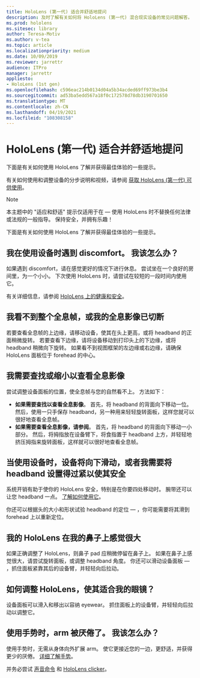 ```yaml
---
title: HoloLens (第一代) 适合并舒适地提问
description: 及时了解有关如何将 HoloLens (第一代) 混合现实设备的常见问题解答。
ms.prod: hololens
ms.sitesec: library
author: Teresa-Motiv
ms.author: v-tea
ms.topic: article
ms.localizationpriority: medium
ms.date: 10/09/2019
ms.reviewer: jarrettr
audience: ITPro
manager: jarrettr
appliesto:
- HoloLens (1st gen)
ms.openlocfilehash: c596eac214b0134d04a5b34acded69ff973be3b4
ms.sourcegitcommit: ad53ba5edd567a18f0c172578d78db3190701650
ms.translationtype: MT
ms.contentlocale: zh-CN
ms.lasthandoff: 04/19/2021
ms.locfileid: "108308158"
---
```

# <a name="hololens-1st-gen-fit-and-comfort-frequently-asked-questions"></a>HoloLens (第一代) 适合并舒适地提问

下面是有关如何使用 HoloLens 了解并获得最佳体验的一些提示。

有关如何使用和调整设备的分步说明和视频，请参阅 [获取 HoloLens (第一代) 可供使用](hololens1-setup.md)。

> [!NOTE]
> 本主题中的 "适应和舒适" 提示仅适用于在 &mdash; 使用 HoloLens 时不替换任何法律或法规的一般指导。 保持安全，并拥有乐趣！

下面是有关如何使用 HoloLens 了解并获得最佳体验的一些提示。

## <a name="im-experiencing-discomfort-when-i-use-my-device-what-should-i-do"></a>我在使用设备时遇到 discomfort。 我该怎么办？

如果遇到 discomfort，请在感觉更好的情况下进行休息。 尝试坐在一个良好的房间里，为一个小小。 下次使用 HoloLens 时，请尝试在较短的一段时间内使用它。

有关详细信息，请参阅 [HoloLens 上的健康和安全](https://go.microsoft.com/fwlink/p/?LinkId=746661)。

## <a name="i-cant-see-the-whole-holographic-frame-or-my-holograms-are-cut-off"></a>我看不到整个全息帧，或我的全息影像已切断

若要查看全息帧的上边缘，请移动设备，使其在头上更高，或将 headband 的正面稍微旋转。 若要查看下边缘，请将设备移动到打印头上的下边缘，或将 headband 稍微向下旋转。 如果看不到视图框架的左边缘或右边缘，请确保 HoloLens 面板位于 forehead 的中心。

## <a name="i-need-to-look-up-or-down-to-see-holograms"></a>我需要查找或缩小以查看全息影像

尝试调整设备面板的位置，使全息帧与您的自然看不上。 方法如下：

- **如果需要查找以查看全息影像**。 首先，将 headband 的背面向下移动一位。 然后，使用一只手保存 headband，另一种用来轻轻旋转面板，这样您就可以很好地查看全息帧。
- **如果需要查看全息影像，请参阅**。 首先，将 headband 的背面向下移动一小部分。 然后，将拇指放在设备臂下，将食指置于 headband 上方，并轻轻地挤压拇指来旋转面板，这样就可以很好地查看全息帧。

## <a name="the-device-slides-down-when-im-using-it-or-i-need-to-make-the-headband-too-tight-to-keep-it-secure"></a>当使用设备时，设备将向下滑动，或者我需要将 headband 设置得过紧以使其安全

系统开销有助于使你的 HoloLens 安全，特别是在你要四处移动时。 腕带还可以让您 headband 一点。 [了解如何使用它](hololens1-setup.md#adjust-fit)。

你还可以根据头的大小和形状试验 headband 的定位 &mdash; ，你可能需要将其滑到 forehead 上以重新定位。

## <a name="my-hololens-feels-heavy-on-my-nose"></a>我的 HoloLens 在我的鼻子上感觉很大

如果正确调整了 HoloLens，则鼻子 pad 应稍微停留在鼻子上。 如果在鼻子上感觉很大，请尝试旋转面板，或调整 headband 角度。 你还可以滑动设备面板 &mdash; ，抓住面板紧靠其后的设备臂，并轻轻向后拉动。

## <a name="how-can-i-adjust-hololens-to-fit-with-my-glasses"></a>如何调整 HoloLens，使其适合我的眼镜？

设备面板可以滑入和移出以容纳 eyewear。 抓住面板上的设备臂，并轻轻向后拉动以调整它。

## <a name="my-arm-gets-tired-when-i-use-gestures-what-can-i-do"></a>使用手势时，arm 被厌倦了。 我该怎么办？

使用手势时，无需从身体向外扩展 arm。 使它更接近您的一边，更舒适，并获得更少的厌倦。 [详细了解手势](hololens1-basic-usage.md#use-hololens-with-your-hands)。

并务必尝试 [声音命令](hololens-cortana.md) 和 [HoloLens clicker](hololens1-clicker.md)。
